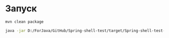 # Запуск
 ```bash
 mvn clean package
 ```

```bash
java -jar D:/ForJava/GitHub/Spring-shell-test/target/Spring-shell-test-0.0.1-SNAPSHOT.jar
```
